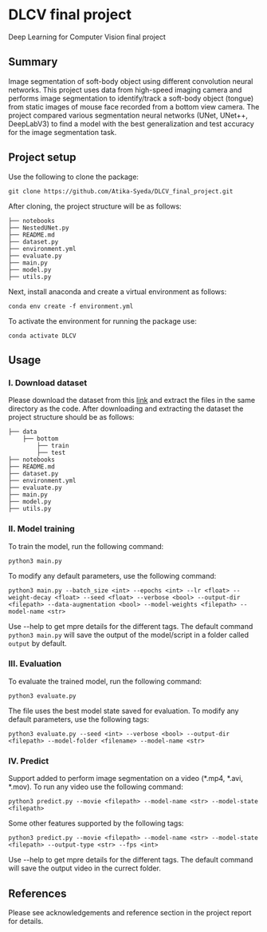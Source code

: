 # DLCV final project
Deep Learning for Computer Vision final project 

## Summary 
Image segmentation of soft-body object using different convolution neural networks. This project uses data from high-speed imaging camera and performs image segmentation to identify/track a soft-body object (tongue) from static images of mouse face recorded from a bottom view camera. The project compared various segmentation neural networks (UNet, UNet++, DeepLabV3) to find a model with the best generalization and test accuracy for the image segmentation task.

## Project setup

Use the following to clone the package:
```
git clone https://github.com/Atika-Syeda/DLCV_final_project.git
```
After cloning, the project structure will be as follows:

```
├── notebooks
├── NestedUNet.py
├── README.md
├── dataset.py
├── environment.yml
├── evaluate.py
├── main.py
├── model.py
├── utils.py
```

Next, install anaconda and create a virtual environment as follows:
```
conda env create -f environment.yml
```
To activate the environment for running the package use:
```
conda activate DLCV
```

## Usage

### I. Download dataset

Please download the dataset from this [link](https://livejohnshopkins-my.sharepoint.com/:f:/g/personal/asyeda1_jh_edu/Esa5boTlaL5Bn869GK80GLsBCsDTT6dUfEl-8W7-BcxVig?e=4Qbo28) and extract the files in the same directory as the code.
After downloading and extracting the dataset the project structure should be as follows:
```
├── data
    ├── bottom
        ├── train
        ├── test
├── notebooks
├── README.md
├── dataset.py
├── environment.yml
├── evaluate.py
├── main.py
├── model.py
├── utils.py
```

### II. Model training

To train the model, run the following command:
```
python3 main.py
```
To modify any default parameters, use the following command:
```
python3 main.py --batch_size <int> --epochs <int> --lr <float> --weight-decay <float> --seed <float> --verbose <bool> --output-dir <filepath> --data-augmentation <bool> --model-weights <filepath> --model-name <str>
```
Use --help to get mpre details for the different tags. The default command `python3 main.py` will save the output of the model/script in a folder called `output` by default. 


### III. Evaluation

To evaluate the trained model, run the following command:

```
python3 evaluate.py
```

The file uses the best model state saved for evaluation. To modify any default parameters, use the following tags:
```
python3 evaluate.py --seed <int> --verbose <bool> --output-dir <filepath> --model-folder <filename> --model-name <str>
```

### IV. Predict
Support added to perform image segmentation on a video (*.mp4, *.avi, *.mov). To run any video use the following command:
```
python3 predict.py --movie <filepath> --model-name <str> --model-state <filepath>
```
Some other features supported by the following tags:
```
python3 predict.py --movie <filepath> --model-name <str> --model-state <filepath> --output-type <str> --fps <int>
```
Use --help to get mpre details for the different tags. The default command will save the output video in the currect folder. 

## References
Please see acknowledgements and reference section in the project report for details.
